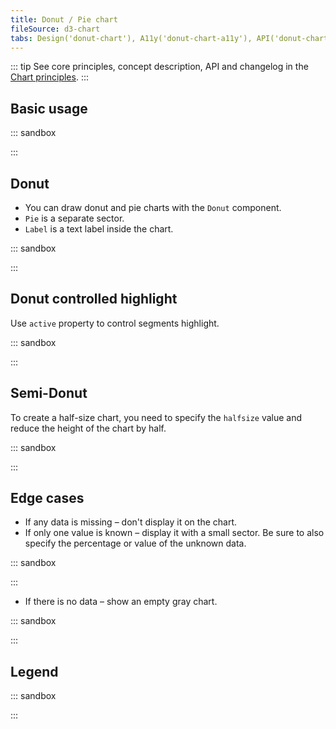 ```yaml
---
title: Donut / Pie chart
fileSource: d3-chart
tabs: Design('donut-chart'), A11y('donut-chart-a11y'), API('donut-chart-api'), Examples('donut-chart-d3-code'), Changelog('d3-chart-changelog')
---
```


::: tip
See core principles, concept description, API and changelog in the [Chart principles](/data-display/d3-chart/d3-chart).
:::

## Basic usage

::: sandbox

<script lang="tsx">
import React from 'react';
import { Chart } from '@semcore/ui/d3-chart';

const Demo = () => {
  return (
    <div style={{ width: '450px' }}>
      <Chart.Donut plotWidth={300} plotHeight={300} data={data} />;
    </div>
  );
};

const data = {
  a: 3,
  b: 1,
  c: 2,
};
</script>

:::

## Donut

- You can draw donut and pie charts with the `Donut` component.
- `Pie` is a separate sector.
- `Label` is a text label inside the chart.

::: sandbox

<script lang="tsx">
import React from 'react';
import { Donut, Plot } from '@semcore/ui/d3-chart';
import { Flex } from '@semcore/ui/flex-box';
import { Text } from '@semcore/ui/typography';

const Demo = () => {
  return (
    <Plot width={300} height={300} data={data}>
      <Donut innerRadius={100}>
        <Donut.Pie dataKey='a' name='Pie 1' />
        <Donut.Pie dataKey='b' name='Pie 2' />
        <Donut.Pie dataKey='c' name='Pie 3' />
        <Donut.Label>Example</Donut.Label>
      </Donut>
      <Donut.Tooltip>
        {({ dataKey, name }) => {
          return {
            children: (
              <>
                <Donut.Tooltip.Title>{name}</Donut.Tooltip.Title>
                <Flex justifyContent='space-between'>
                  <Text bold>{data[dataKey]}</Text>
                </Flex>
              </>
            ),
          };
        }}
      </Donut.Tooltip>
    </Plot>
  );
};

const data = {
  a: 3,
  b: 1,
  c: 2,
};
</script>

:::

## Donut controlled highlight

Use `active` property to control segments highlight.

::: sandbox

<script lang="tsx">
import React from 'react';
import { Donut, Plot } from '@semcore/ui/d3-chart';
import { Flex } from '@semcore/ui/flex-box';
import Checkbox from '@semcore/ui/checkbox';

const data = { a: 3, b: 1, c: 2 };

const Demo = () => {
  const [selected, setSelected] = React.useState(['b']);
  const handleCheckboxToggle = React.useCallback(
    (name) => () => {
      setSelected((selected) => {
        if (selected.includes(name)) {
          return selected.filter((selectedName) => selectedName !== name);
        } else {
          return [...selected, name];
        }
      });
    },
    [setSelected],
  );

  return (
    <Flex mt={3} alignItems='flex-start' flexWrap>
      <Plot height={120} width={120} m='0 28px 24px 0' data={data}>
        <Donut innerRadius={30}>
          {Object.keys(data).map((name, index) => (
            <Donut.Pie
              key={name}
              dataKey={name}
              name={`Pie ${index}`}
              active={selected.includes(name)}
            />
          ))}
        </Donut>
      </Plot>
      <Flex direction='column'>
        {Object.keys(data).map((name, index) => {
          return (
            <Checkbox key={name} id={name} theme={`chart-palette-order-${index + 1}`}>
              <Checkbox.Value
                value={name}
                checked={selected.includes(name)}
                onChange={handleCheckboxToggle(name)}
              />
              <Checkbox.Text>{`Option ${name.toUpperCase()}`}</Checkbox.Text>
            </Checkbox>
          );
        })}
      </Flex>
    </Flex>
  );
};
</script>

:::

## Semi-Donut

To create a half-size chart, you need to specify the `halfsize` value and reduce the height of the chart by half.

::: sandbox

<script lang="tsx">
import React from 'react';
import { Plot, Donut } from '@semcore/ui/d3-chart';
import { Text } from '@semcore/ui/typography';
import { Flex } from '@semcore/ui/flex-box';

const Demo = () => {
  return (
    <Plot width={300} height={150} data={data}>
      <Donut halfsize innerRadius={100}>
        <Donut.Pie dataKey='a' name='Pie 1' />
        <Donut.Pie dataKey='b' name='Pie 2' />
        <Donut.Pie dataKey='c' name='Pie 3' />
        <Donut.Label label='71,240 engagements'>
          <Text tag='tspan' x='0' dy='-1.2em' fill='#191b23' size={600}>
            71,240
          </Text>
          <Text tag='tspan' x='0' dy='1.2em' fill='#6c6e79' size={200}>
            Engagements
          </Text>
        </Donut.Label>
      </Donut>
      <Donut.Tooltip>
        {({ dataKey, name }) => {
          return {
            children: (
              <>
                <Donut.Tooltip.Title>{name}</Donut.Tooltip.Title>
                <Flex justifyContent='space-between'>
                  <Text bold>{data[dataKey]}</Text>
                </Flex>
              </>
            ),
          };
        }}
      </Donut.Tooltip>
    </Plot>
  );
};

const data = {
  a: 3,
  b: 1,
  c: 2,
};
</script>

:::

## Edge cases

- If any data is missing – don't display it on the chart.
- If only one value is known – display it with a small sector. Be sure to also specify the percentage or value of the unknown data.

::: sandbox

<script lang="tsx">
import React from 'react';
import { Plot, Donut } from '@semcore/ui/d3-chart';
import { Text } from '@semcore/ui/typography';

const Demo = () => {
  return (
    <Plot width={300} height={150} data={data}>
      <Donut halfsize innerRadius={100}>
        <Donut.Pie name='Speed' dataKey='speed' />
        <Donut.Pie name='Other' dataKey='other' color='#C4C7CF' />
        <Donut.Label>
          <Text tag='tspan' x='0' dy='-1.2em' fill='#6C6E79' size={400}>
            Keyword volume
          </Text>
        </Donut.Label>
      </Donut>
    </Plot>
  );
};

const data = {
  speed: 3,
  other: 200,
};
</script>

:::

- If there is no data – show an empty gray chart.

::: sandbox

<script lang="tsx">
import React from 'react';
import { Plot, Donut, colors } from '@semcore/ui/d3-chart';

const Demo = () => {
  return (
    <Plot width={300} height={300} data={data}>
      <Donut innerRadius={100}>
        <Donut.EmptyData />
        <Donut.Pie dataKey='a' name='a' />
        <Donut.Pie dataKey='b' name='b' />
        <Donut.Pie dataKey='c' name='c' />
      </Donut>
    </Plot>
  );
};

const data = {
  a: 0,
  b: 0,
  c: 0,
};
</script>

:::

## Legend

::: sandbox

<script lang="tsx">
import React from 'react';
import { ChartLegend, Donut, makeDataHintsContainer, Plot } from '@semcore/ui/d3-chart';
import { Flex } from '@semcore/ui/flex-box';
import Card from '@semcore/ui/card';

const dataHints = makeDataHintsContainer();

const Demo = () => {
  const width = 250;
  const height = 250;

  const [legendItems, setLegendItems] = React.useState(
    Object.keys(data).map((item, index) => {
      return {
        id: item,
        label: `Dataset${item}`,
        checked: true,
        color: `chart-palette-order-${index + 1}`,
      };
    }),
  );

  const [highlightedLine, setHighlightedLine] = React.useState(-1);

  const handleChangeVisible = React.useCallback((id: string, isVisible: boolean) => {
    setLegendItems((prevItems) => {
      return prevItems.map((item) => {
        if (item.id === id) {
          item.checked = isVisible;
        }

        return item;
      });
    });
  }, []);

  const handleMouseEnter = React.useCallback((id: string) => {
    setHighlightedLine(legendItems.findIndex((line) => line.id === id));
  }, []);
  const handleMouseLeave = React.useCallback(() => {
    setHighlightedLine(-1);
  }, []);

  return (
    <Card w={'550px'}>
      <Card.Header pt={4}>
        <Card.Title tag={'h4'} m={0} inline={true}>
          Chart legend
        </Card.Title>
      </Card.Header>
      <Card.Body tag={Flex} direction='row'>
        <ChartLegend
          direction={'column'}
          wMin={100}
          items={legendItems}
          onChangeVisibleItem={handleChangeVisible}
          onMouseEnterItem={handleMouseEnter}
          onMouseLeaveItem={handleMouseLeave}
          dataHints={dataHints}
        />
        <Plot width={width} height={height} data={data} dataHints={dataHints}>
          <Donut innerRadius={height / 2 - 50}>
            {legendItems.map((item, index) => {
              return (
                item.checked && (
                  <Donut.Pie
                    dataKey={item.id}
                    key={item.id}
                    name={item.label}
                    color={item.color}
                    transparent={highlightedLine !== -1 && highlightedLine !== index}
                  />
                )
              );
            })}
          </Donut>
        </Plot>
      </Card.Body>
    </Card>
  );
};

const data = {
  1: 3,
  2: 1,
  3: 2,
};
</script>

:::
